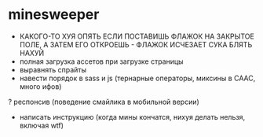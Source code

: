 # minesweeper

- КАКОГО-ТО ХУЯ ОПЯТЬ ЕСЛИ ПОСТАВИШЬ ФЛАЖОК НА ЗАКРЫТОЕ ПОЛЕ, А ЗАТЕМ ЕГО ОТКРОЕШЬ - ФЛАЖОК ИСЧЕЗАЕТ СУКА БЛЯТЬ НАХУЙ
- полная загрузка ассетов при загрузке страницы
- выравнять спрайты
- навести порядок в sass и js (тернарные операторы, миксины в СААС, много ифов)

? респонсив (поведение смайлика в мобильной версии)

- написать инструкцию (когда мины кончатся, нихуя делать нельзя, включая wtf)